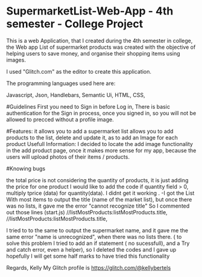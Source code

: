 # SupermarketList-Web-App - 4th semester - College Project
This is a web Application, that I created during the 4th semester in college, the Web app List of supermarket products was created with the objective of helping users to save money, and organise their shopping items using images.

I used "Glitch.com" as the editor to create this application.

The programming languages used here are:

Javascript, 
Json, 
Handlebars, 
Semantic Ui, 
HTML, 
CSS, 


  

#Guidelines
First you need to Sign in before Log in, There is basic authentication for the Sign in process, once you signed in, so you will not be allowed to precced without a profile image. 


#Features:
it allows you to add a supermarket list
allows you to add products to the list, delete and update it, as to add an Image for each product
Usefull Information: I decided to locate the add image functionality in the add product page, once it makes more sense for my app, because the users will upload photos of their items / products.

#Knowing bugs

the total price is not considering the quantity of products, it is just adding the price for one product
I would like to add the code if quantity field > 0, multiply tprice (data) for quantity(data). I didnt get it working .
-I got the List With most items to output the title (name of the market list), but once there was no lists, it gave me the error "cannot recognize title" So I commented out those lines (start.js) //listMostProducts:listMostProducts.title, //listMostProducts:listMostProducts.title,

I tried to to the same to output the supermarket name, and it gave me the same error "name is unrecognized", when there was no lists there. ( to solve this problem I tried to add an if statement ( no sucessfull), and a Try and catch error, even a helper), so I deleted the codes and I gave up hopefully I will get some half marks to have tried this functionality




Regards, Kelly
My Glitch profile is https://glitch.com/@kellybertels 

